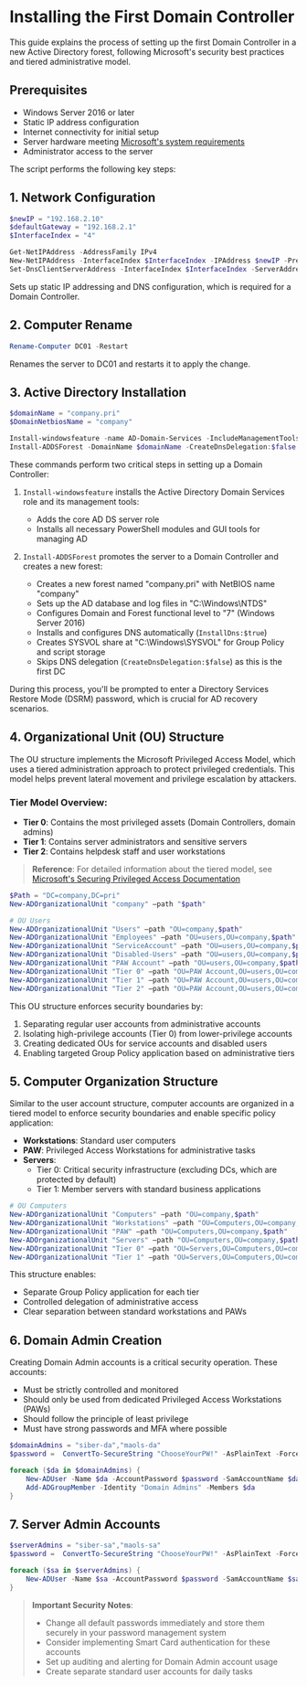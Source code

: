 # Installing the First Domain Controller

This guide explains the process of setting up the first Domain Controller in a new Active Directory forest, following Microsoft's security best practices and tiered administrative model.

## Prerequisites
- Windows Server 2016 or later
- Static IP address configuration
- Internet connectivity for initial setup
- Server hardware meeting [Microsoft's system requirements](https://learn.microsoft.com/en-us/windows-server/get-started/hardware-requirements)
- Administrator access to the server

The script performs the following key steps:

## 1. Network Configuration
```powershell
$newIP = "192.168.2.10"
$defaultGateway = "192.168.2.1"
$InterfaceIndex = "4"

Get-NetIPAddress -AddressFamily IPv4
New-NetIPAddress -InterfaceIndex $InterfaceIndex -IPAddress $newIP -PrefixLength 24 -DefaultGateway $defaultGateway
Set-DnsClientServerAddress -InterfaceIndex $InterfaceIndex -ServerAddresses ($newIP,"8.8.8.8")
```
Sets up static IP addressing and DNS configuration, which is required for a Domain Controller.

## 2. Computer Rename
```powershell
Rename-Computer DC01 -Restart
```
Renames the server to DC01 and restarts it to apply the change.

## 3. Active Directory Installation
```powershell
$domainName = "company.pri"
$DomainNetbiosName = "company"

Install-windowsfeature -name AD-Domain-Services -IncludeManagementTools
Install-ADDSForest -DomainName $domainName -CreateDnsDelegation:$false -DatabasePath "C:\Windows\NTDS" -DomainMode "7" -DomainNetbiosName $DomainNetbiosName -ForestMode "7" -InstallDns:$true -LogPath "C:\Windows\NTDS" -SysvolPath "C:\Windows\SYSVOL"
```

These commands perform two critical steps in setting up a Domain Controller:

1. `Install-windowsfeature` installs the Active Directory Domain Services role and its management tools:
   - Adds the core AD DS server role
   - Installs all necessary PowerShell modules and GUI tools for managing AD

2. `Install-ADDSForest` promotes the server to a Domain Controller and creates a new forest:
   - Creates a new forest named "company.pri" with NetBIOS name "company"
   - Sets up the AD database and log files in "C:\Windows\NTDS"
   - Configures Domain and Forest functional level to "7" (Windows Server 2016)
   - Installs and configures DNS automatically (`InstallDns:$true`)
   - Creates SYSVOL share at "C:\Windows\SYSVOL" for Group Policy and script storage
   - Skips DNS delegation (`CreateDnsDelegation:$false`) as this is the first DC

During this process, you'll be prompted to enter a Directory Services Restore Mode (DSRM) password, which is crucial for AD recovery scenarios.

## 4. Organizational Unit (OU) Structure

The OU structure implements the Microsoft Privileged Access Model, which uses a tiered administration approach to protect privileged credentials. This model helps prevent lateral movement and privilege escalation by attackers.

### Tier Model Overview:
- **Tier 0**: Contains the most privileged assets (Domain Controllers, domain admins)
- **Tier 1**: Contains server administrators and sensitive servers
- **Tier 2**: Contains helpdesk staff and user workstations

> **Reference**: For detailed information about the tiered model, see [Microsoft's Securing Privileged Access Documentation](https://learn.microsoft.com/en-us/security/privileged-access-workstations/privileged-access-deployment)

```powershell
$Path = "DC=company,DC=pri"
New-ADOrganizationalUnit "company" –path "$path"

# OU Users
New-ADOrganizationalUnit "Users" –path "OU=company,$path"
New-ADOrganizationalUnit "Employees" –path "OU=users,OU=company,$path" -Description "Will hold all Employee accounts."
New-ADOrganizationalUnit "ServiceAccount" –path "OU=users,OU=company,$path" -Description "Will hold all service accounts, and special use accounts"
New-ADOrganizationalUnit "Disabled-Users" –path "OU=users,OU=company,$path" -Description "Will hold all disabled user accounts"
New-ADOrganizationalUnit "PAW Account" –path "OU=users,OU=company,$path"
New-ADOrganizationalUnit "Tier 0" –path "OU=PAW Account,OU=users,OU=company,$path" -Description "Will hold Tier 0 user accounts (for domain admins)"
New-ADOrganizationalUnit "Tier 1" –path "OU=PAW Account,OU=users,OU=company,$path" -Description "Will hold Tier 1 user accounts (for server admins)"
New-ADOrganizationalUnit "Tier 2" –path "OU=PAW Account,OU=users,OU=company,$path" -Description "Will hold Tier 2 user accounts (for helpdesk admins)"
```

This OU structure enforces security boundaries by:
1. Separating regular user accounts from administrative accounts
2. Isolating high-privilege accounts (Tier 0) from lower-privilege accounts
3. Creating dedicated OUs for service accounts and disabled users
4. Enabling targeted Group Policy application based on administrative tiers

## 5. Computer Organization Structure

Similar to the user account structure, computer accounts are organized in a tiered model to enforce security boundaries and enable specific policy application:

- **Workstations**: Standard user computers
- **PAW**: Privileged Access Workstations for administrative tasks
- **Servers**: 
  - Tier 0: Critical security infrastructure (excluding DCs, which are protected by default)
  - Tier 1: Member servers with standard business applications

```powershell
# OU Computers
New-ADOrganizationalUnit "Computers" –path "OU=company,$path"
New-ADOrganizationalUnit "Workstations" –path "OU=Computers,OU=company,$path" -Description "Will hold all Computer accounts."
New-ADOrganizationalUnit "PAW" –path "OU=Computers,OU=company,$path"
New-ADOrganizationalUnit "Servers" –path "OU=Computers,OU=company,$path" -Description "Will hold all disabled computer accounts"
New-ADOrganizationalUnit "Tier 0" –path "OU=Servers,OU=Computers,OU=company,$path" -Description "Will hold Tier 0 servers (but not DCs!)"
New-ADOrganizationalUnit "Tier 1" –path "OU=Servers,OU=Computers,OU=company,$path" -Description "Will hold Tier 1 servers (most member servers)"
```

This structure enables:
- Separate Group Policy application for each tier
- Controlled delegation of administrative access
- Clear separation between standard workstations and PAWs

## 6. Domain Admin Creation

Creating Domain Admin accounts is a critical security operation. These accounts:
- Must be strictly controlled and monitored
- Should only be used from dedicated Privileged Access Workstations (PAWs)
- Should follow the principle of least privilege
- Must have strong passwords and MFA where possible

```powershell
$domainAdmins = "siber-da","maols-da"
$password =  ConvertTo-SecureString "ChooseYourPW!" -AsPlainText -Force

foreach ($da in $domainAdmins) {
    New-ADUser -Name $da -AccountPassword $password -SamAccountName $da -DisplayName $da -Enabled $true -PasswordNeverExpires $true -Path "OU=Tier 0,OU=PAW Account,OU=Users,OU=company,DC=company,DC=pri" -UserPrincipalName ("$da" + "@" + $env:USERDNSDOMAIN)
    Add-ADGroupMember -Identity "Domain Admins" -Members $da
}
```

## 7. Server Admin Accounts

```powershell
$serverAdmins = "siber-sa","maols-sa"
$password =  ConvertTo-SecureString "ChooseYourPW!" -AsPlainText -Force

foreach ($sa in $serverAdmins) {
    New-ADUser -Name $sa -AccountPassword $password -SamAccountName $sa -DisplayName $sa -Enabled $true -PasswordNeverExpires $true -Path "OU=Tier 1,OU=PAW Account,OU=Users,OU=company,DC=company,DC=pri" -UserPrincipalName ("$sa" + "@" + $env:USERDNSDOMAIN)
}
```

> **Important Security Notes**: 
> - Change all default passwords immediately and store them securely in your password management system
> - Consider implementing Smart Card authentication for these accounts
> - Set up auditing and alerting for Domain Admin account usage
> - Create separate standard user accounts for daily tasks
